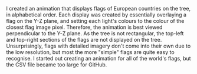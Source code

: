 I created an animation that displays flags of European countries on the tree, in alphabetical order. Each display was created by essentially overlaying a flag on the Y-Z plane, and setting each light's colours to the colour of the closest flag image pixel. Therefore, the animation is best viewed perpendicular to the Y-Z plane. As the tree is not rectangular, the top-left and top-right sections of the flags are not displayed on the tree. Unsurprisingly, flags with detailed imagery don't come into their own due to the low resolution, but most the more "simple" flags are quite easy to recognise.
I started out creating an animation for all of the world's flags, but the CSV file became too large for GitHub.
